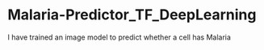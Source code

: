 # Malaria-Predictor_TF_DeepLearning
I have trained an image model to predict whether a cell has Malaria 
